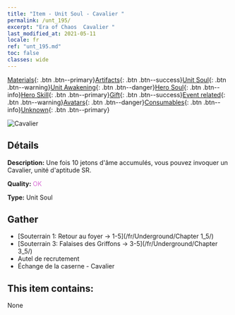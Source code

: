 ```yaml
---
title: "Item - Unit Soul - Cavalier "
permalink: /unt_195/
excerpt: "Era of Chaos  Cavalier "
last_modified_at: 2021-05-11
locale: fr
ref: "unt_195.md"
toc: false
classes: wide
---
```

 [Materials](/ItemsFR/){: .btn .btn--primary}[Artifacts](/ItemsFR/Artifacts/){: .btn .btn--success}[Unit Soul](/ItemsFR/UnitSoul/){: .btn .btn--warning}[Unit Awakening](/ItemsFR/UnitAwakening/){: .btn .btn--danger}[Hero Soul](/ItemsFR/HeroSoul/){: .btn .btn--info}[Hero Skill](/ItemsFR/HeroSkill/){: .btn .btn--primary}[Gift](/ItemsFR/Gift/){: .btn .btn--success}[Event related](/ItemsFR/Events/){: .btn .btn--warning}[Avatars](/ItemsFR/Avatars/){: .btn .btn--danger}[Consumables](/ItemsFR/Consumables/){: .btn .btn--info}[Unknown](/ItemsFR/Unknown/){: .btn .btn--primary}

 ![Cavalier ](/images/u/ti_qishi.jpg)

## Détails
 **Description:** Une fois 10 jetons d'âme accumulés, vous pouvez invoquer un Cavalier, unité d'aptitude SR.

 **Quality:** <span style="color: #DA70D6">OK</span>

 **Type:** Unit Soul

## Gather

*    [Souterrain 1: Retour au foyer -> 1-5](/fr/Underground/Chapter 1_5/) 
*    [Souterrain 3: Falaises des Griffons -> 3-5](/fr/Underground/Chapter 3_5/) 
*    Autel de recrutement 
*    Échange de la caserne - Cavalier 

## This item contains:

  None

